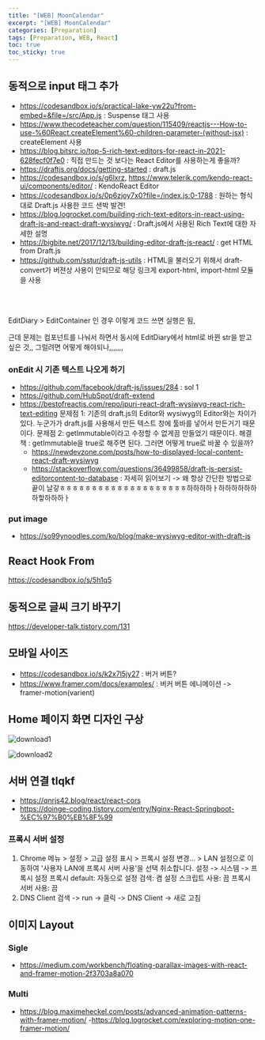 ```yaml
---
title: "[WEB] MoonCalendar"
excerpt: "[WEB] MoonCalendar"
categories: [Preparation]
tags: [Preparation, WEB, React]
toc: true
toc_sticky: true
---
```


## 동적으로 input 태그 추가

- <https://codesandbox.io/s/practical-lake-yw22u?from-embed=&file=/src/App.js> : Suspense 태그 사용
- <https://www.thecodeteacher.com/question/115409/reactjs---How-to-use-%60React.createElement%60-children-parameter-(without-jsx)> : createElement 사용
- <https://blog.bitsrc.io/top-5-rich-text-editors-for-react-in-2021-628fecf0f7e0> : 직접 만드는 것 보다는 React Editor를 사용하는게 좋을까?
- <https://draftjs.org/docs/getting-started> : draft.js
- <https://codesandbox.io/s/g6lxrz>, <https://www.telerik.com/kendo-react-ui/components/editor/> : KendoReact Editor
- <https://codesandbox.io/s/0p6zjoy7x0?file=/index.js:0-1788> : 원하는 형식대로 Draft.js 사용한 코드 샌박 발견!
- <https://blog.logrocket.com/building-rich-text-editors-in-react-using-draft-js-and-react-draft-wysiwyg/> : Draft.js에서 사용된 Rich Text에 대한 자세한 설명
- <https://bigbite.net/2017/12/13/building-editor-draft-js-react/> : get HTML from Draft.js
- <https://github.com/sstur/draft-js-utils> : HTML을 불러오기 위해서 draft-convert가 버젼상 사용이 안되므로 해당 링크게 export-html, import-html 모듈을 사용

<br>
<br>

EditDiary > EditContainer 인 경우 이렇게 코드 쓰면 실행은 됨,

근데 문제는 컴포넌트를 나눠서 하면서 동시에 EditDiary에서 html로 바뀐 str을 받고 싶은 것,, 그럴려면 어떻게 해야되나,,,,,,,

### onEdit 시 기존 텍스트 나오게 하기

- <https://github.com/facebook/draft-js/issues/284> : sol 1
- <https://github.com/HubSpot/draft-extend>
- <https://bestofreactjs.com/repo/jpuri-react-draft-wysiwyg-react-rich-text-editing>
  문제점 1: 기존의 draft.js의 Editor와 wysiwyg의 Editor와는 차이가 있다. 누군가가 draft.js를 사용해서 만든 텍스트 창에 툴바를 넣어서 만든거기 때문이다.
  문제점 2: getImmutable이라고 수정할 수 없게끔 만들었기 때문이다.
  해결책 : getImmutable을 true로 해주면 된다. 그러면 어떻게 true로 바꿀 수 있을까?
  - <https://newdevzone.com/posts/how-to-displayed-local-content-react-draft-wysiwyg>
  - <https://stackoverflow.com/questions/36499858/draft-js-persist-editorcontent-to-database> : 자세히 읽어보기 -> 왜 항상 간단한 방법으로 끝이 날갛ㅎㅎㅎㅎㅎㅎㅎㅎㅎㅎㅎㅎㅎㅎㅎㅎㅎㅎㅎㅎ하하하하ㅏ하하하하하하하핳하하하ㅏ

### put image

- <https://so99ynoodles.com/ko/blog/make-wysiwyg-editor-with-draft-js>

## React Hook From

<https://codesandbox.io/s/5h1q5>

## 동적으로 글씨 크기 바꾸기

<https://developer-talk.tistory.com/131>

## 모바일 사이즈

- <https://codesandbox.io/s/k2x7l5jy27> : 버거 버튼?
- <https://www.framer.com/docs/examples/> : 버커 버튼 에니메이션 -> framer-motion(varient)

## Home 페이지 화면 디자인 구상

![download1](https://user-images.githubusercontent.com/96654391/185762515-d5ef009f-8a7b-4a9c-879e-5041c8e65655.png) <br>

![download2](https://user-images.githubusercontent.com/96654391/185762517-29391446-91bf-4d3a-a80b-945cd1a0d778.png)

## 서버 연결 tlqkf

- <https://qnrjs42.blog/react/react-cors>
- <https://doinge-coding.tistory.com/entry/Nginx-React-Springboot-%EC%97%B0%EB%8F%99>

### 프록시 서버 설정

1.  Chrome 메뉴 > 설정 > 고급 설정 표시 > 프록시 설정 변경… > LAN 설정으로 이동하여 '사용자 LAN에 프록시 서버 사용'을 선택 취소합니다.
    설정 -> 시스템 -> 프록시 설정
    프록시 default:
    자동으로 설정 검색: 켬
    설정 스크립트 사용: 끔
    프록시 서버 사용: 끔
2.  DNS Client
    검색 -> run -> 클릭 -> DNS Client -> 새로 고침

## 이미지 Layout

### Sigle

- <https://medium.com/workbench/floating-parallax-images-with-react-and-framer-motion-2f3703a8a070>

### Multi

- <https://blog.maximeheckel.com/posts/advanced-animation-patterns-with-framer-motion/> -<https://blog.logrocket.com/exploring-motion-one-framer-motion/>
